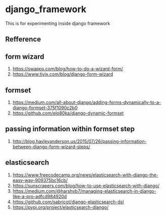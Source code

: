 # django_framework
This is for experimenting inside django framework


Refference
-----------

## form wizard
  1. https://swapps.com/blog/how-to-do-a-wizard-form/
  2. https://www.tivix.com/blog/django-form-wizard
  
  
## formset
  1. https://medium.com/all-about-django/adding-forms-dynamically-to-a-django-formset-375f1090c2b0
  2. https://github.com/elo80ka/django-dynamic-formset
  
  passing information within formset step
  ---------------------------------------
  1. http://blog.hayleyanderson.us/2015/07/26/passing-information-between-django-form-wizard-steps/


## elasticsearch
  1. https://www.freecodecamp.org/news/elasticsearch-with-django-the-easy-way-909375bc16cb/
  2. https://sunscrapers.com/blog/how-to-use-elasticsearch-with-django/
  3. https://medium.com/@harshvb7/managing-elasticsearch-in-django-like-a-pro-adfcd984920d
  4. https://github.com/sabricot/django-elasticsearch-dsl
  5. https://pypi.org/project/elasticsearch-django/
